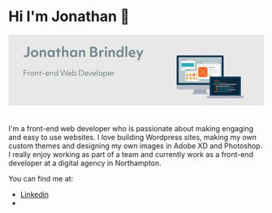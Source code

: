 ### <h1>Hi I'm Jonathan 👋</h1>

  <p>
  <img src="https://github.com/jonnybrin/Jonnybrin/blob/master/Github_bio_banner.jpg?raw=true">
  </p>

<p style="padding-top:20px;">I'm a front-end web developer who is passionate about making engaging and easy to use websites. I love building Wordpress sites, making my own custom themes and designing my own images in Adobe XD and Photoshop. I really enjoy working as part of a team and currently work as a front-end developer at a digital agency in Northampton.</p>

<p>You can find me at:</p>

<ul>
  <li><a href="www.linkedin.com/in/jonathan-brindley-043557a0" target="_blank">Linkedin</a></li>
  <li></li>
</ul>

<!--
**jonnybrin/Jonnybrin** is a ✨ _special_ ✨ repository because its `README.md` (this file) appears on your GitHub profile.

Here are some ideas to get you started:

- 🔭 I’m currently working on ...
- 🌱 I’m currently learning ...
- 👯 I’m looking to collaborate on ...
- 🤔 I’m looking for help with ...
- 💬 Ask me about ...
- 📫 How to reach me: ...
- 😄 Pronouns: ...
- ⚡ Fun fact: ...
-->
